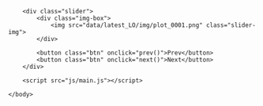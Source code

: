 <!DOCTYPE html>
<html lang="en">
	<head>
		<meta charset="UTF-8">
		<title>LiveOcean hourly display VV</title>
		<link rel="stylesheet" href="css/style.css">
	</head>
	<body>

		<div class="slider">
			<div class="img-box">
				<img src="data/latest_LO/img/plot_0001.png" class="slider-img">
			</div>

			<button class="btn" onclick="prev()">Prev</button>
			<button class="btn" onclick="next()">Next</button>
		</div>

		<script src="js/main.js"></script>

	</body>
</html>